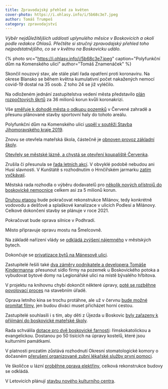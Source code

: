 ```yaml
---
title: Zpravodajský přehled za květen
cover-photo: https://i.ohlasy.info/i/5b68c3e7.jpeg
author: Tomáš Trumpeš
category: zpravodajství
---
```


*Výběr nejdůležitějších událostí uplynulého měsíce v Boskovicích a okolí podle redakce Ohlasů. Přečtěte si stručný zpravodajský přehled toho nejpodstatnějšího, co se v květnu na Boskovicku událo.*

{% photo src="https://i.ohlasy.info/i/5b68c3e7.jpeg" caption="Polyfunkční dům na Komenského ulici" author="Tomáš Znamenáček" %}

Skončil nouzový stav, ale stále platí řada opatření proti koronaviru. Na okrese Blansko se během května kumulativní počet nakažených nemocí covid-19 dostal na 35 osob. Z toho 24 se již vyléčilo.

Na odloženém jednání zastupitelstva vedení města představilo [plán rozpočtových škrtů](https://ohlasy.info/clanky/2020/05/zastupitelstvo.html) za 36 milionů korun kvůli koronakrizi.

Vše [směřuje k dohodě města o odkupu pozemků](https://ohlasy.info/clanky/2020/05/hala-cervenka.html) v Červené zahradě a přesunu plánované stavby sportovní haly do tohoto areálu.

Polyfunkční dům na Komenského ulici [uspěl v soutěži Stavba Jihomoravského kraje 2019](https://blanensky.denik.cz/zpravy_region/podivejte-se-tyhle-stavby-bojuji-o-titul-stavba-roku-v-jihomoravskem-kraji-20200508.html).

Znovu se otevřela mateřská škola, částečně je [obnoven provoz základní školy](https://ohlasy.info/clanky/2020/05/z-radnice-2.html).

[Otevřely se městské lázně, a chystá se otevření koupaliště Červenka](https://ohlasy.info/clanky/2020/05/koupaliste.html).

Zrušila či přesunula se [řada letních akcí](https://ohlasy.info/clanky/2020/05/letni-akce.html). V obvyklé podobě nebudou ani Husí slavnosti. V Kunštátě s rozhodnutím o Hrnčířském jarmarku [zatím vyčkávají](https://www.facebook.com/kunstatmesto/posts/1556108257888577).

Městská rada rozhodla o výběru dodavatelů pro [několik nových přístrojů do boskovické nemocnice](https://ohlasy.info/clanky/2020/05/z-radnice.html) celkem asi za 5 milionů korun.

[Druhou etapou](https://ohlasy.info/clanky/2020/05/z-radnice-2.html) bude pokračovat rekonstrukce Milánov, tedy konkrétně vodovodu a dešťové a splaškové kanalizace v ulicích Podlesí a Milánovy. Celkové dokončení stavby se plánuje v roce 2021.

Pokračovat bude oprava silnice v Podhradí.

Město připravuje opravu mostu na Šmelcovně.

Na základě nařízení vlády se [odkládá zvýšení nájemného](https://ohlasy.info/clanky/2020/05/z-radnice.html) v městských bytech.

Dokončuje se [privatizace bytů na Mánesově ulici](https://ohlasy.info/clanky/2020/05/zastupitelstvo.html).

Zastupitelé řešili také [dva záměry podnikatele a developera Tomáše Kindermanna](https://ohlasy.info/clanky/2020/05/zastupitelstvo.html): přesunout sídlo firmy na pozemek u Boskovického potoka a vybudovat bytové domy na Legionářské ulici na místě bývalého hřbitova.

V projektu na knihovnu chybí dokončit některé úpravy, [poté se rozběhne povolovací proces](https://ohlasy.info/clanky/2020/05/z-radnice-2.html) na stavebním úřadě.

Oprava letního kina se trochu protáhne, ale už v červnu [bude možné promítat filmy](https://ohlasy.info/clanky/2020/05/z-radnice-2.html), jen budou diváci muset přicházet horní cestou.

Zastupitelé souhlasili i s tím, aby děti z Újezda u Boskovic [byly zařazeny k přijímání do boskovické mateřské školy](https://ohlasy.info/clanky/2020/05/zastupitelstvo.html).

Rada schválila [dotace pro dvě boskovické farnosti](https://ohlasy.info/clanky/2020/05/z-radnice.html): římskokatolickou a evangelickou. Dostanou po 50 tisících na úpravy kostelů, které jsou kulturními památkami.

V platnosti prozatím zůstává rozhodnutí Okresní stomatologické komory o dočasném [přerušení organizované zubní lékařské služby první pomoci](https://ohlasy.info/clanky/2020/05/z-radnice.html).

Ve školičce u lázní [proběhne oprava elektřiny](https://ohlasy.info/clanky/2020/05/z-radnice-2.html), celková rekonstrukce budovy se odkládá.

V Letovicích plánují [stavbu nového kulturního centra](http://www.regionpress.cz/Zahajuji-pripravu-kulturniho-centra-id-22751.aspx).
